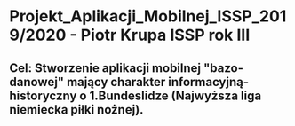 # Projekt_Aplikacji_Mobilnej_ISSP_2019/2020 - Piotr Krupa ISSP rok III
## Cel: Stworzenie aplikacji mobilnej "bazo-danowej" mający charakter informacyjną-historyczny o 1.Bundeslidze (Najwyższa liga niemiecka piłki nożnej).
